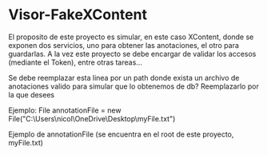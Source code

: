 # Visor-FakeXContent

El proposito de este proyecto es simular, en este caso XContent, donde se exponen dos servicios, uno para obtener las anotaciones, el otro para guardarlas. A la vez este proyecto se debe encargar de validar los accesos (mediante el Token), entre otras tareas...

Se debe reemplazar esta linea por un path donde exista un archivo de anotaciones valido para simular que lo obtenemos de db? Reemplazarlo por la que desees

Ejemplo:
File annotationFile = new File("C:\\Users\\nicol\\OneDrive\\Desktop\\myFile.txt")

Ejemplo de annotationFile (se encuentra en el root de este proyecto, myFile.txt)

